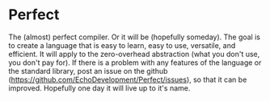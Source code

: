 # Perfect
The (almost) perfect compiler. Or it will be (hopefully someday). The goal is to create a language that is easy to learn, easy to use, versatile, and efficient. It will apply to the zero-overhead abstraction (what you don't use, you don't pay for). If there is a problem with any features of the language or the standard library, post an issue on the github (https://github.com/EchoDevelopment/Perfect/issues), so that it can be improved. Hopefully one day it will live up to it's name. 
